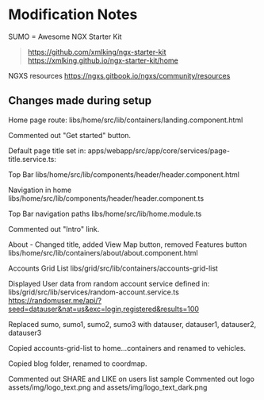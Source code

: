 # Modification Notes

SUMO = Awesome NGX Starter Kit
> https://github.com/xmlking/ngx-starter-kit
> https://xmlking.github.io/ngx-starter-kit/home

NGXS resources
https://ngxs.gitbook.io/ngxs/community/resources

<h2>Changes made during setup</h2>

Home page route:
libs/home/src/lib/containers/landing.component.html

Commented out "Get started" button.

Default page title set in:
apps/webapp/src/app/core/services/page-title.service.ts:

Top Bar
libs/home/src/lib/components/header/header.component.html

Navigation in home
libs/home/src/lib/components/header/header.component.ts

Top Bar navigation paths
libs/home/src/lib/home.module.ts

Commented out "Intro" link.

About - Changed title, added View Map button, removed Features button
libs/home/src/lib/containers/about/about.component.html

Accounts Grid List
libs/grid/src/lib/containers/accounts-grid-list

Displayed User data from random account service defined in:
libs/grid/src/lib/services/random-account.service.ts
https://randomuser.me/api/?seed=datauser&nat=us&exc=login,registered&results=100

Replaced sumo, sumo1, sumo2, sumo3 with datauser, datauser1, datauser2, datauser3

Copied accounts-grid-list to home...containers and renamed to vehicles.

Copied blog folder, renamed to coordmap.

Commented out SHARE and LIKE on users list sample
Commented out logo assets/img/logo_text.png and assets/img/logo_text_dark.png
